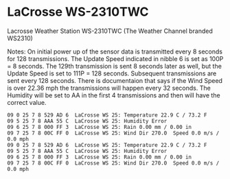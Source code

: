 # LaCrosse WS-2310TWC

Lacrosse Weather Station WS-2310TWC (The Weather Channel branded WS2310)

Notes:
On initial power up of the sensor data is transmitted every 8 seconds for 128 transmissions.
The Update Speed indicated in nibble 6 is set as 100P = 8 seconds.
The 129th transmission is sent 8 seconds later as well, but the Update Speed is set to 111P = 128 seconds.
Subsequent transmissions are sent every 128 seconds.  There is documentaion that says if the Wind Speed is
over 22.36 mph the transmissions will happen every 32 seconds.
The Humidity will be set to AA in the first 4 transmissions and then will have the correct value.

```
09 0 25 7 8 529 AD 6  LaCrosse WS 25: Temperature 22.9 C / 73.2 F
09 5 25 7 8 AAA 55 C  LaCrosse WS 25: Humidity Error
09 6 25 7 8 000 FF 3  LaCrosse WS 25: Rain 0.00 mm / 0.00 in
09 7 25 7 8 00C FF 0  LaCrosse WS 25: Wind Dir 270.0  Speed 0.0 m/s / 0.0 mph
09 0 25 7 8 529 AD 6  LaCrosse WS 25: Temperature 22.9 C / 73.2 F
09 5 25 7 8 AAA 55 C  LaCrosse WS 25: Humidity Error
09 6 25 7 8 000 FF 3  LaCrosse WS 25: Rain 0.00 mm / 0.00 in
09 7 25 7 8 00C FF 0  LaCrosse WS 25: Wind Dir 270.0  Speed 0.0 m/s / 0.0 mph
```
